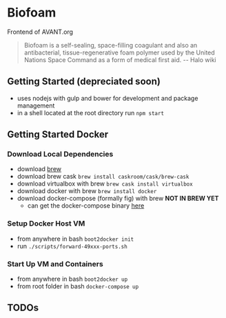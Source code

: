 # Biofoam
Frontend of AVANT.org

> Biofoam is a self-sealing, space-filling coagulant and also an antibacterial, tissue-regenerative foam polymer used by the United Nations Space Command as a form of medical first aid.
> -- Halo wiki

## Getting Started (depreciated soon)
- uses nodejs with gulp and bower for development and package management
- in a shell located at the root directory run `npm start`

## Getting Started Docker

### Download Local Dependencies
- download [brew](http://brew.sh/)
- download brew cask `brew install caskroom/cask/brew-cask`
- download virtualbox with brew `brew cask install virtualbox`
- download docker with brew `brew install docker`
- download docker-compose (formally fig) with brew **NOT IN BREW YET**
  - can get the docker-compose binary [here](https://github.com/docker/fig/releases)

### Setup Docker Host VM
- from anywhere in bash `boot2docker init`
- run `./scripts/forward-49xxx-ports.sh`

### Start Up VM and Containers
- from anywhere in bash `boot2docker up`
- from root folder in bash `docker-compose up`

## TODOs
